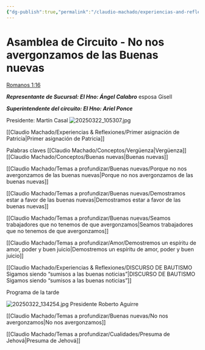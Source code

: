 ```yaml
---
{"dg-publish":true,"permalink":"/claudio-machado/experiencias-and-reflexiones/no-nos-avergonzamos-de-las-buenas-nuevas/","tags":["asamblea"]}
---
```


# Asamblea de Circuito - No nos avergonzamos de las Buenas nuevas 

[Romanos 1:16](https://wol.jw.org/es/wol/b/r4/lp-s/nwtsty/45/1#v=45:1:16)

***Representante de Sucursal: 
El Hno: Ángel Calabro*** esposa Gisell 

***Superintendente del circuito:
El Hno: Ariel Ponce***

Presidente: Martín Casal 
![20250322_105307.jpg](/img/user/Personal/Im%C3%A1genes/20250322_105307.jpg) 

[[Claudio Machado/Experiencias & Reflexiones/Primer asignación de Patricia\|Primer asignación de Patricia]] 


Palabras claves 
[[Claudio Machado/Conceptos/Vergüenza\|Vergüenza]]
[[Claudio Machado/Conceptos/Buenas nuevas\|Buenas nuevas]]


[[Claudio Machado/Temas a profundizar/Buenas nuevas/Porque no nos avergonzamos de las buenas nuevas\|Porque no nos avergonzamos de las buenas nuevas]]

[[Claudio Machado/Temas a profundizar/Buenas nuevas/Demostramos estar a favor de las buenas nuevas\|Demostramos estar a favor de las buenas nuevas]]

[[Claudio Machado/Temas a profundizar/Buenas nuevas/Seamos trabajadores que no tenemos de que avergonzamos\|Seamos trabajadores que no tenemos de que avergonzamos]]

[[Claudio Machado/Temas a profundizar/Amor/Demostremos un espíritu de amor, poder y buen juicio\|Demostremos un espíritu de amor, poder y buen juicio]]

[[Claudio Machado/Experiencias & Reflexiones/DISCURSO DE BAUTISMO Sigamos siendo “sumisos a las buenas noticias”\|DISCURSO DE BAUTISMO Sigamos siendo “sumisos a las buenas noticias”]]

Programa de la tarde 

![20250322_134254.jpg](/img/user/Personal/Im%C3%A1genes/20250322_134254.jpg)
Presidente Roberto Aguirre 

[[Claudio Machado/Temas a profundizar/Buenas nuevas/No nos avergonzamos\|No nos avergonzamos]]

[[Claudio Machado/Temas a profundizar/Cualidades/Presuma de Jehová\|Presuma de Jehová]]
